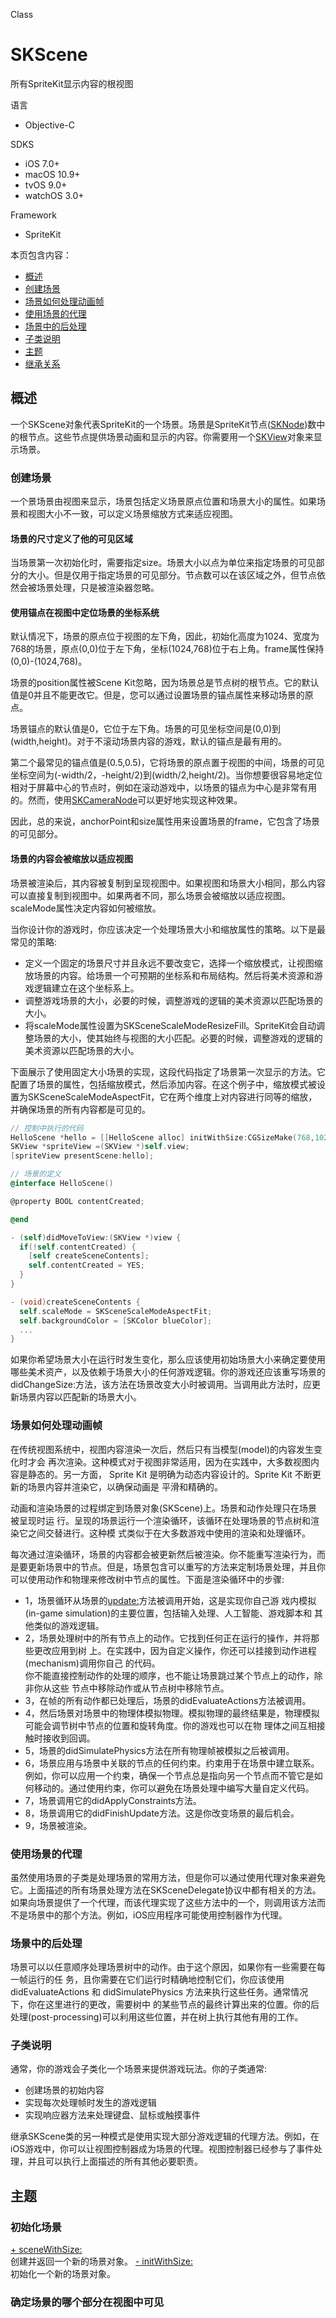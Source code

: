 Class

# SKScene
所有SpriteKit显示内容的根视图

语言
- Objective-C

SDKS
- iOS 7.0+
- macOS 10.9+
- tvOS 9.0+
- watchOS 3.0+

Framework
- SpriteKit

本页包含内容：
- [概述](#overview)
- [创建场景](#createscene)
- [场景如何处理动画帧](#animation)
- [使用场景的代理](#delegate)
- [场景中的后处理](#processing)
- [子类说明](#subclass)
- [主题](#topics)
- [继承关系](#Relationships)

<a name="overview"></a>
## 概述

一个SKScene对象代表SpriteKit的一个场景。场景是SpriteKit节点([SKNode]())数中的根节点。这些节点提供场景动画和显示的内容。你需要用一个[SKView](https://github.com/Joker-388/SpriteKit-Chinese-Documentation/blob/master/Documentation/SKView/SKView.md)对象来显示场景。
<a name="createscene"></a>
### 创建场景

一个景场景由视图来显示，场景包括定义场景原点位置和场景大小的属性。如果场景和视图大小不一致，可以定义场景缩放方式来适应视图。

#### 场景的尺寸定义了他的可见区域

当场景第一次初始化时，需要指定size。场景大小以点为单位来指定场景的可见部分的大小。但是仅用于指定场景的可见部分。节点数可以在该区域之外，但节点依然会被场景处理，只是被渲染器忽略。

#### 使用锚点在视图中定位场景的坐标系统

默认情况下，场景的原点位于视图的左下角，因此，初始化高度为1024、宽度为768的场景，原点(0,0)位于左下角，坐标(1024,768)位于右上角。frame属性保持(0,0)-(1024,768)。

场景的position属性被Scene Kit忽略，因为场景总是节点树的根节点。它的默认值是0并且不能更改它。但是，您可以通过设置场景的锚点属性来移动场景的原点。

场景锚点的默认值是0，它位于左下角。场景的可见坐标空间是(0,0)到(width,height)。对于不滚动场景内容的游戏，默认的锚点是最有用的。

第二个最常见的锚点值是(0.5,0.5)，它将场景的原点置于视图的中间，场景的可见坐标空间为(-width/2，-height/2)到(width/2,height/2)。当你想要很容易地定位相对于屏幕中心的节点时，例如在滚动游戏中，以场景的锚点为中心是非常有用的。然而，使用[SKCameraNode]()可以更好地实现这种效果。

因此，总的来说，anchorPoint和size属性用来设置场景的frame，它包含了场景的可见部分。

#### 场景的内容会被缩放以适应视图

场景被渲染后，其内容被复制到呈现视图中。如果视图和场景大小相同，那么内容可以直接复制到视图中。如果两者不同，那么场景会被缩放以适应视图。scaleMode属性决定内容如何被缩放。

当你设计你的游戏时，你应该决定一个处理场景大小和缩放属性的策略。以下是最常见的策略:

- 定义一个固定的场景尺寸并且永远不要改变它，选择一个缩放模式，让视图缩放场景的内容。给场景一个可预期的坐标系和布局结构。然后将美术资源和游戏逻辑建立在这个坐标系上。
- 调整游戏场景的大小，必要的时候，调整游戏的逻辑的美术资源以匹配场景的大小。
- 将scaleMode属性设置为SKSceneScaleModeResizeFill。SpriteKit会自动调整场景的大小，使其始终与视图的大小匹配。必要的时候，调整游戏的逻辑的美术资源以匹配场景的大小。

下面展示了使用固定大小场景的实现，这段代码指定了场景第一次显示的方法。它配置了场景的属性，包括缩放模式，然后添加内容。在这个例子中，缩放模式被设置为SKSceneScaleModeAspectFit，它在两个维度上对内容进行同等的缩放，并确保场景的所有内容都是可见的。
``` Objective-c
// 控制中执行的代码
HelloScene *hello = [[HelloScene alloc] initWithSize:CGSizeMake(768,1024)];
SKView *spriteView =(SKView *)self.view;
[spriteView presentScene:hello];

// 场景的定义
@interface HelloScene()

@property BOOL contentCreated;

@end

- (self)didMoveToView:(SKView *)view {
  if(!self.contentCreated) {
    [self createSceneContents];
    self.contentCreated = YES;
  }
}

- (void)createSceneContents {
  self.scaleMode = SKSceneScaleModeAspectFit;
  self.backgroundColor = [SKColor blueColor];
  ...
}
```

如果你希望场景大小在运行时发生变化，那么应该使用初始场景大小来确定要使用哪些美术资产，以及依赖于场景大小的任何游戏逻辑。你的游戏还应该重写场景的didChangeSize:方法，该方法在场景改变大小时被调用。当调用此方法时，应更新场景内容以匹配新的场景大小。

<a name="animation"></a>
### 场景如何处理动画帧
在传统视图系统中，视图内容渲染一次后，然后只有当模型(model)的内容发生变化时才会 再次渲染。这种模式对于视图非常适用，因为在实践中，大多数视图内容是静态的。另一方面， Sprite Kit 是明确为动态内容设计的。Sprite Kit 不断更新的场景内容并渲染它，以确保动画是 平滑和精确的。

动画和渲染场景的过程绑定到场景对象(SKScene)上。场景和动作处理只在场景被呈现时运 行。呈现的场景运行一个渲染循环，该循环在处理场景的节点树和渲染它之间交替进行。这种模 式类似于在大多数游戏中使用的渲染和处理循环。

每次通过渲染循环，场景的内容都会被更新然后被渲染。你不能重写渲染行为，而是要更新场景中的节点。但是，场景包含可以重写的方法来定制场景处理，并且你可以使用动作和物理来修改树中节点的属性。下面是渲染循环中的步骤:

- 1，场景循环从场景的[update:]()方法被调用开始，这是实现你自己游 戏内模拟(in-game simulation)的主要位置，包括输入处理、人工智能、游戏脚本和 其他类似的游戏逻辑。
- 2，场景处理树中的所有节点上的动作。它找到任何正在运行的操作，并将那些更改应用到树 上。在实践中，因为自定义操作，你还可以挂接到动作进程(mechanism)调用你自己 的代码。<br>你不能直接控制动作的处理的顺序，也不能让场景跳过某个节点上的动作，除非你从这些 节点中移除动作或从节点树中移除节点。
- 3，在帧的所有动作都已处理后，场景的didEvaluateActions方法被调用。
- 4，然后场景对场景中的物理体模拟物理。模拟物理的最终结果是，物理模拟可能会调节树中节点的位置和旋转角度。你的游戏也可以在物 理体之间互相接触时接收到回调。
- 5，场景的didSimulatePhysics方法在所有物理帧被模拟之后被调用。
- 6，场景应用与场景中关联的节点的任何约束。约束用于在场景中建立联系。例如，你可以应用一个约束，确保一个节点总是指向另一个节点而不管它是如何移动的。通过使用约束，你可以避免在场景处理中编写大量自定义代码。
- 7，场景调用它的didApplyConstraints方法。
- 8，场景调用它的didFinishUpdate方法。这是你改变场景的最后机会。
- 9，场景被渲染。

<a name="delegate"></a>
### 使用场景的代理
虽然使用场景的子类是处理场景的常用方法，但是你可以通过使用代理对象来避免它。上面描述的所有场景处理方法在SKSceneDelegate协议中都有相关的方法。如果向场景提供了一个代理，而该代理实现了这些方法中的一个，则调用该方法而不是场景中的那个方法。例如，iOS应用程序可能使用控制器作为代理。

<a name="processing"></a>
### 场景中的后处理
场景可以以任意顺序处理场景树中的动作。由于这个原因，如果你有一些需要在每一帧运行的任 务，且你需要在它们运行时精确地控制它们，你应该使用 didEvaluateActions 和 didSimulatePhysics 方法来执行这些任务。通常情况下，你在这里进行的更改，需要树中 的某些节点的最终计算出来的位置。你的后处理(post-processing)可以利用这些位置，并在树上执行其他有用的工作。

<a name="subclass"></a>
### 子类说明
通常，你的游戏会子类化一个场景来提供游戏玩法。你的子类通常:
- 创建场景的初始内容
- 实现每次处理帧时发生的游戏逻辑
- 实现响应器方法来处理键盘、鼠标或触摸事件

继承SKScene类的另一种模式是使用实现大部分游戏逻辑的代理方法。例如，在iOS游戏中，你可以让视图控制器成为场景的代理。视图控制器已经参与了事件处理，并且可以执行上面描述的所有其他必要职责。

<a name="topics"></a>
## 主题

### 初始化场景
[+ sceneWithSize:]()<br>
创建并返回一个新的场景对象。
[- initWithSize:]()<br>
初始化一个新的场景对象。
### 确定场景的哪个部分在视图中可见




